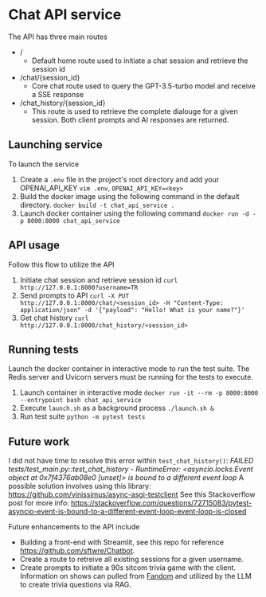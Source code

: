 # Chat API service
The API has three main routes

- /
  - Default home route used to initiate a chat session and retrieve the session id
- /chat/{session_id}
  - Core chat route used to query the GPT-3.5-turbo model and receive a SSE response
- /chat_history/{session_id}
  - This route is used to retrieve the complete dialouge for a given session. Both client prompts and AI responses are returned.

## Launching service

To launch the service
1. Create a `.env` file in the project's root directory and add your OPENAI_API_KEY
   `vim .env`,
   `OPENAI_API_KEY=<key>`
2. Build the docker image using the following command in the default directory.
   `docker build -t chat_api_service .`
3. Launch docker container using the following command
   `docker run -d -p 8000:8000 chat_api_service`

## API usage
Follow this flow to utilize the API

1. Initiate chat session and retrieve session id
   `curl http://127.0.0.1:8000?username=TR`
2. Send prompts to API
   `curl -X PUT http://127.0.0.1:8000/chat/<session_id> -H "Content-Type: application/json" -d '{"payload": "Hello! What is your name?"}'`
3. Get chat history
   `curl http://127.0.0.1:8000/chat_history/<session_id>`

## Running tests

Launch the docker container in interactive mode to run the test suite. The Redis server and Uvicorn servers must be running for the tests to execute.

1. Launch container in interactive mode
`docker run -it --rm -p 8000:8000 --entrypoint bash chat_api_service`
2. Execute `launch.sh` as a background process
`./launch.sh &`
3. Run test suite
`python -m pytest tests`

## Future work

I did not have time to resolve this error within `test_chat_history()`: *FAILED tests/test_main.py::test_chat_history - RuntimeError: <asyncio.locks.Event object at 0x7f4376ab08e0 [unset]> is bound to a different event loop*
A possible solution involves using this library: https://github.com/vinissimus/async-asgi-testclient
See this Stackoverflow post for more info: https://stackoverflow.com/questions/72715083/pytest-asyncio-event-is-bound-to-a-different-event-loop-event-loop-is-closed

Future enhancements to the API include
- Building a front-end with Streamlit, see this repo for reference https://github.com/sftwre/Chatbot.
- Create a route to retreive all existing sessions for a given username.
- Create prompts to initiate a 90s sitcom trivia game with the client. Information on shows can pulled from [Fandom](https://seinfeld.fandom.com/wiki/Seinfeld) and utilized by the LLM to create trivia questions via RAG.